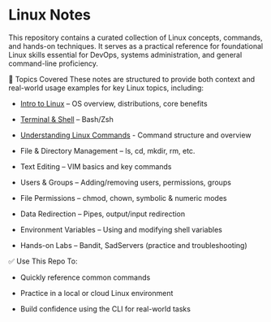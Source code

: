# Linux Notes

This repository contains a curated collection of Linux concepts, commands, and hands-on techniques. It serves as a practical reference for foundational Linux skills essential for DevOps, systems administration, and general command-line proficiency.

🧠 Topics Covered
These notes are structured to provide both context and real-world usage examples for key Linux topics, including:

- [Intro to Linux](https://github.com/Endrit-Selita/Linux/blob/main/Introduction%20to%20Linux.md) – OS overview, distributions, core benefits

- [Terminal & Shell](https://github.com/Endrit-Selita/Linux/blob/main/Introduction%20to%20the%20Terminal%20%26%20Shell.md) – Bash/Zsh

- [Understanding Linux Commands](https://github.com/Endrit-Selita/Linux/blob/main/Introduction%20to%20Linux%20Comands.md) - Command structure and overview

- File & Directory Management – ls, cd, mkdir, rm, etc.

- Text Editing – VIM basics and key commands

- Users & Groups – Adding/removing users, permissions, groups

- File Permissions – chmod, chown, symbolic & numeric modes

- Data Redirection – Pipes, output/input redirection

- Environment Variables – Using and modifying shell variables

- Hands-on Labs – Bandit, SadServers (practice and troubleshooting)

✅ Use This Repo To:

- Quickly reference common commands

- Practice in a local or cloud Linux environment

- Build confidence using the CLI for real-world tasks
